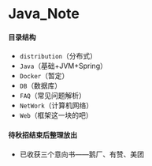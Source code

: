 # Java_Note

#### 目录结构

 - `distribution`（分布式）
 - `Java`（基础+JVM+Spring）
 - `Docker`（暂定）
 - `DB`（数据库）
 - `FAQ`（常见问题解析）
 - `NetWork`（计算机网络）
 - `Web`（框架这一块的吧）

#### 待秋招结束后整理放出

 - 已收获三个意向书——鹅厂、有赞、美团
